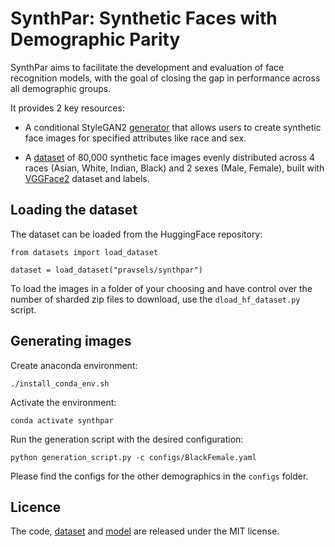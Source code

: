 # SynthPar: Synthetic Faces with Demographic Parity

SynthPar aims to facilitate the development and evaluation of face recognition models, with the goal of closing the gap in performance across all demographic groups.

It provides 2 key resources:

- A conditional StyleGAN2 [generator](https://huggingface.co/pravsels/synthpar) that allows users to create synthetic face images for specified attributes like race and sex.
    
- A [dataset](https://huggingface.co/datasets/pravsels/synthpar) of 80,000 synthetic face images evenly distributed across 4 races (Asian, White, Indian, Black) and 2 sexes (Male, Female), built with [VGGFace2](https://github.com/ox-vgg/vgg_face2) dataset and labels.


## Loading the dataset

The dataset can be loaded from the HuggingFace repository:

```
from datasets import load_dataset

dataset = load_dataset("pravsels/synthpar")
```

To load the images in a folder of your choosing and have control over the number of sharded zip files to download, use the `dload_hf_dataset.py` script. 


## Generating images

Create anaconda environment:
```
./install_conda_env.sh
```

Activate the environment:
```
conda activate synthpar
```

Run the generation script with the desired configuration:
```
python generation_script.py -c configs/BlackFemale.yaml
```

Please find the configs for the other demographics in the `configs` folder. 


## Licence 

The code, [dataset](https://huggingface.co/datasets/pravsels/synthpar) and [model](https://huggingface.co/pravsels/synthpar) are released under the MIT license. 
